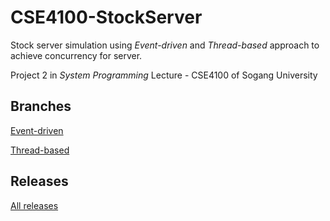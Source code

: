 # CSE4100-StockServer
Stock server simulation using *Event-driven* and *Thread-based* approach to achieve concurrency for server.

Project 2 in *System Programming* Lecture - CSE4100 of Sogang University

## Branches
[Event-driven](../../tree/dev/event-driven-server)

[Thread-based](../../tree/dev/thread-based-server)

## Releases
[All releases](../../releases)
